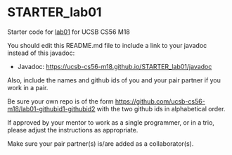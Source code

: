 # STARTER_lab01

Starter code for [lab01](https://ucsb-cs56-m18.github.io/lab/lab01/) for UCSB CS56 M18

You should edit this README.md file to include a link to your javadoc instead of this javadoc:

* Javadoc: https://ucsb-cs56-m18.github.io/STARTER_lab01/javadoc

Also, include the names and github ids of you and your pair partner if you work in a pair.

Be sure your own repo is of the form https://github.com/ucsb-cs56-m18/lab01-githubid1-githubid2 with the two github ids in alphabetical order.

If approved by your mentor to work as a single programmer, or in a trio, please adjust the instructions as appropriate.

Make sure your pair partner(s) is/are added as a collaborator(s).
